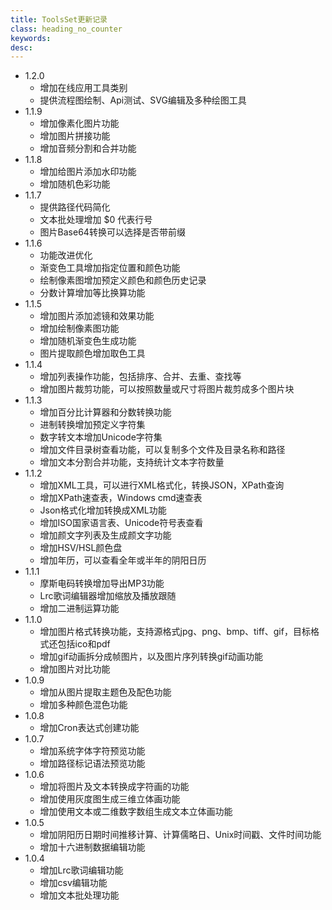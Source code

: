 ```yaml
---
title: ToolsSet更新记录
class: heading_no_counter
keywords: 
desc: 
---
```


* 1.2.0
  * 增加在线应用工具类别
  * 提供流程图绘制、Api测试、SVG编辑及多种绘图工具
* 1.1.9
  * 增加像素化图片功能
  * 增加图片拼接功能
  * 增加音频分割和合并功能
* 1.1.8
  * 增加给图片添加水印功能
  * 增加随机色彩功能
* 1.1.7
  * 提供路径代码简化
  * 文本批处理增加 $0 代表行号
  * 图片Base64转换可以选择是否带前缀
* 1.1.6
  * 功能改进优化
  * 渐变色工具增加指定位置和颜色功能
  * 绘制像素图增加预定义颜色和颜色历史记录
  * 分数计算增加等比换算功能
* 1.1.5
  * 增加图片添加滤镜和效果功能
  * 增加绘制像素图功能
  * 增加随机渐变色生成功能
  * 图片提取颜色增加取色工具
* 1.1.4
  * 增加列表操作功能，包括排序、合并、去重、查找等
  * 增加图片裁剪功能，可以按照数量或尺寸将图片裁剪成多个图片块
* 1.1.3
  * 增加百分比计算器和分数转换功能
  * 进制转换增加预定义字符集
  * 数字转文本增加Unicode字符集
  * 增加文件目录树查看功能，可以复制多个文件及目录名称和路径
  * 增加文本分割合并功能，支持统计文本字符数量
* 1.1.2
  * 增加XML工具，可以进行XML格式化，转换JSON，XPath查询
  * 增加XPath速查表，Windows cmd速查表
  * Json格式化增加转换成XML功能
  * 增加ISO国家语言表、Unicode符号表查看
  * 增加颜文字列表及生成颜文字功能
  * 增加HSV/HSL颜色盘
  * 增加年历，可以查看全年或半年的阴阳日历
* 1.1.1
  * 摩斯电码转换增加导出MP3功能
  * Lrc歌词编辑器增加缩放及播放跟随
  * 增加二进制运算功能
* 1.1.0
  * 增加图片格式转换功能，支持源格式jpg、png、bmp、tiff、gif，目标格式还包括ico和pdf
  * 增加gif动画拆分成帧图片，以及图片序列转换gif动画功能
  * 增加图片对比功能
* 1.0.9
  * 增加从图片提取主题色及配色功能
  * 增加多种颜色混色功能
* 1.0.8
  * 增加Cron表达式创建功能
* 1.0.7
  * 增加系统字体字符预览功能
  * 增加路径标记语法预览功能
* 1.0.6
  * 增加将图片及文本转换成字符画的功能
  * 增加使用灰度图生成三维立体画功能
  * 增加使用文本或二维数字数组生成文本立体画功能
* 1.0.5
  * 增加阴阳历日期时间推移计算、计算儒略日、Unix时间戳、文件时间功能
  * 增加十六进制数据编辑功能
* 1.0.4
  * 增加Lrc歌词编辑功能
  * 增加csv编辑功能
  * 增加文本批处理功能